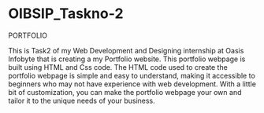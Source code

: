 # OIBSIP_Taskno-2
PORTFOLIO

This is Task2 of my Web Development and Designing internship at Oasis Infobyte that is creating a my Portfolio website. This portfolio webpage is built using HTML and Css code. The HTML code used to create the portfolio webpage is simple and easy to understand, making it accessible to beginners who may not have experience with web development. With a little bit of customization, you can make the portfolio webpage your own and tailor it to the unique needs of your business.

